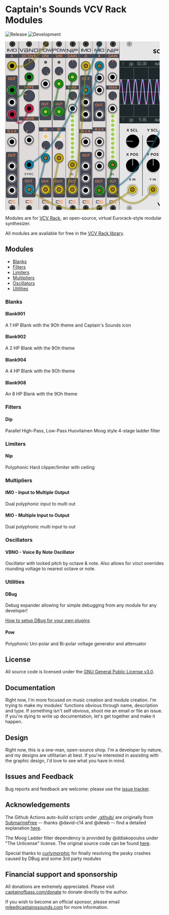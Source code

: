 # Captain's Sounds VCV Rack Modules

![Release](https://github.com/captainssounds/vcv-CaptainsSounds/workflows/Release/badge.svg) ![Development](https://github.com/captainssounds/vcv-CaptainsSounds/workflows/Development/badge.svg?branch=master)

![screeshot](./images/vcv523.png)

Modules are for [VCV Rack](https://vcvrack.com), an open-source, virtual Eurorack-style modular synthesizer.

All modules are available for free in the [VCV Rack library](https://captainssounds.com/vcv).

## Modules

- [Blanks](#blanks)
- [Filters](#filters)
- [Limiters](#limiters)
- [Multipliers](#mults)
- [Oscillators](#osc)
- [Utilities](#utils)

### <a name="blanks"></a> Blanks 

#### Blank901
A 1 HP Blank with the 9Oh theme and Captain's Sounds icon

#### Blank902
A 2 HP Blank with the 9Oh theme

#### Blank904
A 4 HP Blank with the 9Oh theme

#### Blank908
An 8 HP Blank with the 9Oh theme

### <a name="filters"></a> Filters

#### Dip
Parallel High-Pass, Low-Pass Huovilainen Moog style 4-stage ladder filter

### <a name="mults"></a> Limiters

#### Nip
Polyphonic Hard clipper/limiter with ceiling


### <a name="mults"></a> Multipliers 

#### IMO - Input to Multiple Output
Dual polyphonic input to multi out

#### MIO - Multiple Input to Output
Dual polyphonic multi input to out


### <a name="osc"></a> Oscillators

#### VBNO - Voice By Note Oscillator
Oscillator with locked pitch by octave & note. Also allows for v/oct overrides rounding voltage to nearest octave or note.


### <a name="utils"></a> Utilities

#### DBug
Debug expander allowing for simple debugging from any module for any developer!

[How to setup DBug for your own plugins](https://github.com/captainssounds/vcv-CaptainsSounds/wiki/How-to-setup-your-plugins-to-use-DBug)

#### Pow
Polyphonic Uni-polar and Bi-polar voltage generator and attenuator

## License

All source code is licensed under the [GNU General Public License v3.0](https://www.gnu.org/licenses/gpl-3.0.txt).

## Documentation

Right now, I'm more focused on music creation and module creation. I'm trying to make my modules' functions obvious through name, description and type. If something isn't self obvious, shoot me an email or file an issue. If you're dying to write up documentation, let's get together and make it happen.

## Design

Right now, this is a one-man, open-source shop. I'm a developer by nature, and my designs are utilitarian at best. If you're interested in assisting with the graphic design, I'd love to see what you have in mind. 

## Issues and Feedback

Bug reports and feedback are welcome: please use the [issue tracker](https://github.com/captainssounds/vcv-CaptainsSounds/issues).

## Acknowledgements

The Github Actions auto-build scripts under [.github/](.github) are originally from [SubmarineFree](https://github.com/david-c14/SubmarineFree) -- thanks @david-c14 and @dewb -- find a detailed explanation [here](https://github.com/david-c14/SubmarineFree/wiki/Cross-compiling-using-github-actions).

The Moog Ladder filter dependency is provided by @ddiakopoulos under "The Unlicense" license. The original source code can be found [here](https://github.com/ddiakopoulos/MoogLadders).

Special thanks to [curlymorphic](https://github.com/curlymorphic) for finally resolving the pesky crashes caused by DBug and some 3rd party modules

## Financial support and sponsorship
All donations are extremely appreciated.
Please visit [captainofbass.com/donate](https://captainofbass.com/donate) to donate directly to the author.

 If you wish to become an official sponsor, please email [mike@captainssounds.com](mailto:mike@captainssounds.com) for more information.
